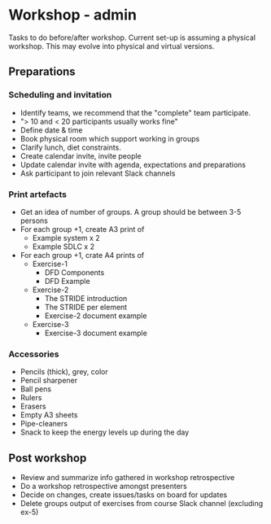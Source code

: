 # Workshop - admin

Tasks to do before/after workshop. Current set-up is assuming a physical workshop. This may evolve into physical and virtual versions.

## Preparations

### Scheduling and invitation

- Identify teams, we recommend that the "complete" team participate.
- "> 10 and < 20 participants usually works fine"
- Define date & time
- Book physical room which support working in groups
- Clarify lunch, diet constraints.
- Create calendar invite, invite people
- Update calendar invite with agenda, expectations and preparations
- Ask participant to join relevant Slack channels

### Print artefacts

- Get an idea of number of groups. A group should be between 3-5 persons
- For each group +1, create A3 print of
  - Example system x 2
  - Example SDLC x 2
- For each group +1, crate A4 prints of
  - Exercise-1
    - DFD Components
    - DFD Example
  - Exercise-2
    - The STRIDE introduction
    - The STRIDE per element
    - Exercise-2 document example
  - Exercise-3
    - Exercise-3 document example

### Accessories

- Pencils (thick), grey, color
- Pencil sharpener
- Ball pens
- Rulers
- Erasers
- Empty A3 sheets
- Pipe-cleaners
- Snack to keep the energy levels up during the day
  
## Post workshop

- Review and summarize info gathered in workshop retrospective
- Do a workshop retrospective amongst presenters
- Decide on changes, create issues/tasks on board for updates
- Delete groups output of exercises from course Slack channel (excluding ex-5)
